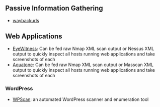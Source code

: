 ## Passive Information Gathering

- [waybackurls](https://github.com/tomnomnom/waybackurls)

## Web Applications

- [EyeWitness](https://github.com/FortyNorthSecurity/EyeWitness): Can be fed raw Nmap XML scan output or Nessus XML output to quickly inspect all hosts running web applications and take screenshots of each
- [Aquatone](https://github.com/michenriksen/aquatone): Can be fed raw Nmap XML scan output or Masscan XML output to quickly inspect all hosts running web applications and take screenshots of each

### WordPress

- [WPScan](https://github.com/wpscanteam/wpscan): an automated WordPress scanner and enumeration tool
